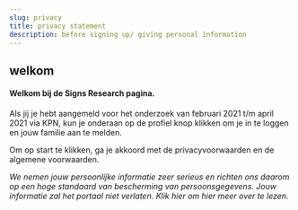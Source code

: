 ```yaml
---
slug: privacy
title: privacy statement
description: before signing up/ giving personal information
---
```

## welkom
#### Welkom bij de Signs Research pagina. 
Als jij je hebt aangemeld voor het onderzoek van februari 2021 t/m april 2021 via KPN, kun je onderaan op de profiel knop klikken om je in te loggen en jouw familie aan te melden.

Om op start te klikken, ga je akkoord met de privacyvoorwaarden en de algemene voorwaarden.

*We nemen jouw persoonlijke informatie zeer serieus en richten ons daarom op een hoge standaard van bescherming van persoonsgegevens. Jouw informatie zal het portaal niet verlaten. Klik hier om hier meer over te lezen.*